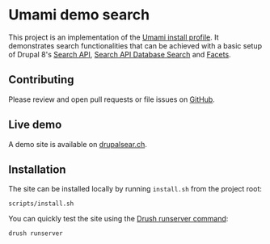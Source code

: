 # Umami demo search

This project is an implementation of the [Umami install profile](https://www.drupal.org/docs/8/umami-drupal-8-demonstration-installation-profile).
It demonstrates  search functionalities that can be achieved with a basic setup of Drupal 8's [Search API](https://www.drupal.org/project/search_api), [Search API Database Search](https://www.drupal.org/project/search_api_db) and [Facets](https://www.drupal.org/project/facets).

## Contributing

Please review and open pull requests or file issues on [GitHub](https://github.com/nickveenhof/drupal8-umami-search).

## Live demo

A demo site is available on [drupalsear.ch](http://drupalsear.ch).

## Installation

The site can be installed locally by running `install.sh` from the project root:

```
scripts/install.sh
```

You can quickly test the site using the [Drush runserver command](https://drushcommands.com/drush-9x/core/runserver/):

```
drush runserver
```
